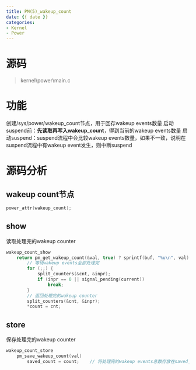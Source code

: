 ```yaml
---
title: PM(5)_wakeup_count
date: {{ date }}
categories:
- Kernel
- Power
---
```

# 源码
> kernel\power\main.c

# 功能
创建/sys/power/wakeup_count节点，用于回存wakeup events数量
启动suspend前：__先读取再写入wakeup_count__，得到当前的wakeup events数量
启动suspend：suspend流程中会比较wakeup events数量，如果不一致，说明在suspend流程中有wakeup event发生，则中断suspend
<!-- more -->
# 源码分析
## wakeup count节点
```c
power_attr(wakeup_count);
```

## show
读取处理完的wakeup counter
```c
wakeup_count_show
	return pm_get_wakeup_count(&val, true) ? sprintf(buf, "%u\n", val) : -EINTR;
		// 等待wakeup events全部处理完
		for (;;) {
			split_counters(&cnt, &inpr);
			if (inpr == 0 || signal_pending(current))
				break;
		}
		// 返回处理完的wakeup counter
		split_counters(&cnt, &inpr);
		*count = cnt;
```

## store
保存处理完的wakeup counter
```c
wakeup_count_store
	pm_save_wakeup_count(val)
		saved_count = count;	// 将处理完的wakeup events总数存放在saved_count里
```

